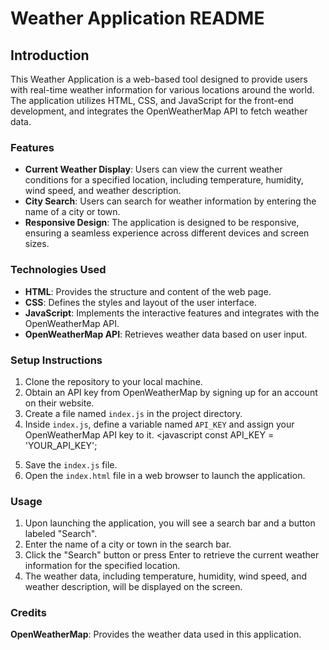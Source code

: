 # Weather Application README

## Introduction

This Weather Application is a web-based tool designed to provide users with real-time weather information for various locations around the world. The application utilizes HTML, CSS, and JavaScript for the front-end development, and integrates the OpenWeatherMap API to fetch weather data.

### Features

- **Current Weather Display**: Users can view the current weather conditions for a specified location, including temperature, humidity, wind speed, and weather description.
- **City Search**: Users can search for weather information by entering the name of a city or town.
- **Responsive Design**: The application is designed to be responsive, ensuring a seamless experience across different devices and screen sizes.

### Technologies Used

- **HTML**: Provides the structure and content of the web page.
- **CSS**: Defines the styles and layout of the user interface.
- **JavaScript**: Implements the interactive features and integrates with the OpenWeatherMap API.
- **OpenWeatherMap API**: Retrieves weather data based on user input.

### Setup Instructions

1. Clone the repository to your local machine.
2. Obtain an API key from OpenWeatherMap by signing up for an account on their website.
3. Create a file named `index.js` in the project directory.
4. Inside `index.js`, define a variable named `API_KEY` and assign your OpenWeatherMap API key to it.
   <javascript
   const API_KEY = 'YOUR_API_KEY';
   >
5. Save the `index.js` file.
6. Open the `index.html` file in a web browser to launch the application.

### Usage

1. Upon launching the application, you will see a search bar and a button labeled "Search".
2. Enter the name of a city or town in the search bar.
3. Click the "Search" button or press Enter to retrieve the current weather information for the specified location.
4. The weather data, including temperature, humidity, wind speed, and weather description, will be displayed on the screen.

### Credits

**OpenWeatherMap**: Provides the weather data used in this application.


